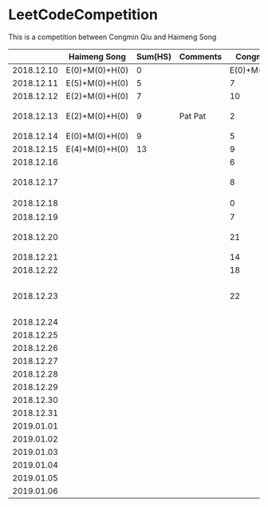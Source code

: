 # LeetCodeCompetition
This is a competition between Congmin Qiu and Haimeng Song


|            | Haimeng Song   | Sum(HS) | Comments | Congmin Qiu    | Sum(CQ) | Comments                       |
| ---------- | -------------- | ------- | -------- | -------------- | ------- | ------------------------------ |
| 2018.12.10 | E(0)+M(0)+H(0) | 0       |          | E(0)+M(0)+H(0) | 0       |                                |
| 2018.12.11 | E(5)+M(0)+H(0) | 5       |          | 7              | 7       |                                |
| 2018.12.12 | E(2)+M(0)+H(0) | 7       |          | 10             | 17      | Well Done!                     |
| 2018.12.13 | E(2)+M(0)+H(0) | 9       | Pat Pat  | 2              | 19      | LinkedIn 跪了                  |
| 2018.12.14 | E(0)+M(0)+H(0) | 9       |          | 5              | 24      |                                |
| 2018.12.15 | E(4)+M(0)+H(0) | 13      |          | 9              | 33      | Array1                         |
| 2018.12.16 |                |         |          | 6              | 39      | Array2                         |
| 2018.12.17 |                |         |          | 8              | 47      | Array3 高频总结                |
| 2018.12.18 |                |         |          | 0              | 47      | 这天啥都没干                   |
| 2018.12.19 |                |         |          | 7              | 55      | Hash 2                         |
| 2018.12.20 |                |         |          | 21             | 76      | 其中好多easy的题目             |
| 2018.12.21 |                |         |          | 14             | 91      | backtracking                   |
| 2018.12.22 |                |         |          | 18             | 109     | DP 1                           |
| 2018.12.23 |                |         |          | 22             | 131     | Tree 1, 裘丛民你这个垃圾，哈哈 |
| 2018.12.24 |                |         |          |                | [14]    | String 1                       |
| 2018.12.25 |                |         |          |                | 13      | Stack PQ                       |
| 2018.12.26 |                |         |          |                | 12      | DP 2                           |
| 2018.12.27 |                |         |          |                | 11      | Math 1                         |
| 2018.12.28 |                |         |          |                | 10      | Tree 2                         |
| 2018.12.29 |                |         |          |                | 9       | String 2                       |
| 2018.12.30 |                |         |          |                | 8       | LinkedList                     |
| 2018.12.31 |                |         |          |                | 7       | Design                         |
| 2019.01.01 |                |         |          |                | 6       | String 3                       |
| 2019.01.02 |                |         |          |                | 5       |                                |
| 2019.01.03 |                |         |          |                | 4       |                                |
| 2019.01.04 |                |         |          |                | 3       |                                |
| 2019.01.05 |                |         |          |                | 2       |                                |
| 2019.01.06 |                |         |          |                | 1       |                                |
